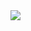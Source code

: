 


 <img align="center" src="https://github-readme-stats.vercel.app/api?username=ZLYang110&show_icons=true&icon_color=CE1D2D&text_color=718096&bg_color=ffffff&hide_title=true" /> 
